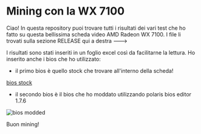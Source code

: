 # Mining con la WX 7100

Ciao! 
In questa repository puoi trovare tutti i risultati dei vari test che ho fatto su questa bellissima scheda video AMD Radeon WX 7100.
I file li trovati sulla sezione RELEASE qui a destra --->

I risultati sono stati inseriti in un foglio excel così da facilitarne la lettura.
Ho inserito anche i bios che ho utilizzato:

- il primo bios è quello stock che trovare all'interno della scheda!

[bios stock](https://user-images.githubusercontent.com/66887063/183403177-3eccd281-f589-41fa-9b5d-149b4c8b0303.PNG)

- il secondo bios è il bios che ho moddato utilizzando polaris bios editor 1.7.6

![bios modded](https://user-images.githubusercontent.com/66887063/183403229-41753ece-1fed-4986-9334-f8eb6191d4ee.PNG)

Buon mining!


